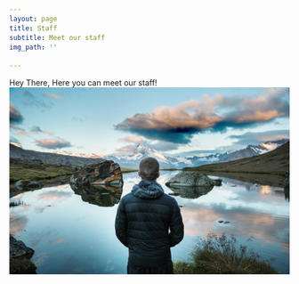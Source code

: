 ```yaml
---
layout: page
title: Staff
subtitle: Meet our staff
img_path: ''

---
```

Hey There, Here you can meet our staff! ![](/images/8.jpg)